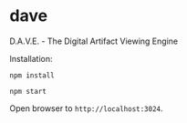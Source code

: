 # dave
D.A.V.E. - The Digital Artifact Viewing Engine

Installation:

`npm install`

`npm start`

Open browser to `http://localhost:3024`.
